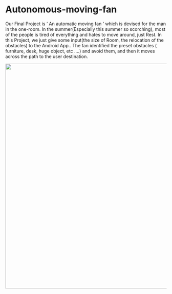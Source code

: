 # Autonomous-moving-fan
Our Final Project is ‘ An automatic moving fan ‘ which is devised for the man in the one-room. In the summer(Especially this summer so scorching), most of the people is tired of everything and hates to move around, just Rest. In this Project, we just give some input(the size of Room, the relocation of the obstacles) to the Android App.. The fan identified the preset obstacles ( furniture, desk, huge object, etc ….) and avoid them, and then it moves across the path to the user destination.

<div>
  <img width = "700" src = "https://user-images.githubusercontent.com/31812857/44588913-fe49b380-a7f1-11e8-8563-925ef862aea9.png">
 </div>

